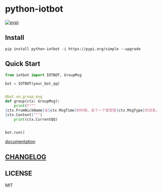 # python-iotbot

[![pypi](https://img.shields.io/pypi/v/python-iotbot?style=flat-square 'pypi')](https://pypi.org/project/python-iotbot/)

## Install

```shell
pip install python-iotbot -i https://pypi.org/simple --upgrade
```

## Quick Start

```python
from iotbot import IOTBOT, GroupMsg

bot = IOTBOT(your_bot_qq)


@bot.on_group_msg
def group(ctx: GroupMsg):
    print(f"""
{ctx.FromNickName}在{ctx.MsgTime}的时候，发了一个类型是{ctx.MsgType}的消息，内容为：
{ctx.Content}""")
    print(ctx.CurrentQQ)


bot.run()
```

[documentation](https://xiyaowong.github.io/python--iotbot 'documentation')

## [CHANGELOG](./CHANGELOG.md)

## LICENSE

MIT
